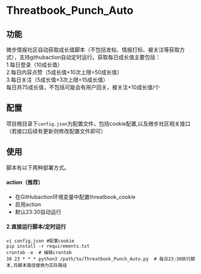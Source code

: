 # Threatbook_Punch_Auto

## 功能
微步情报社区自动获取成长值脚本（不包括发帖、情报打标、被关注等获取方式），支持githubaction自动定时运行。获取每日成长值主要包括：  
1.每日登录（10成长值）  
2.每日内容点赞（5成长值×10次上限=50成长值）  
3.每日关注（5成长值×3次上限=15成长值）  
每日共75成长值，不包括可能会有用户回关，被关注+10成长值/个
## 配置
项目根目录下`config.json`为配置文件，包括cookie配置,以及微步社区相关接口（若接口后续有更新则修改配置文件即可）
## 使用
脚本有以下两种部署方式。
#### action（推荐）
* 在GitHubaction环境变量中配置threatbook_cookie
* 启用action
* 默认23:30自动运行

#### 2.直接运行脚本/定时运行
```
vi config.json #配置cookie
pip install -r requirements.txt
crontab -e  # 编辑crontab
30 23 * * * python3 /path/to/Threatbook_Punch_Auto.py  # 每日23:30执行脚本,将脚本路径替换为实际路径
```

